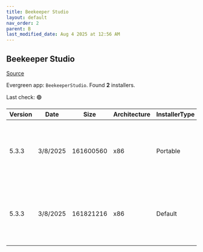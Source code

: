 ```yaml
---
title: Beekeeper Studio
layout: default
nav_order: 2
parent: B
last_modified_date: Aug 4 2025 at 12:56 AM
---
```


## Beekeeper Studio

[Source](https://www.beekeeperstudio.io/)

Evergreen app: `BeekeeperStudio`. Found **2** installers.

Last check: 🟢

| Version | Date     | Size      | Architecture | InstallerType | Type | URI                                                                                                                                                                                                                                    |
| ------- | -------- | --------- | ------------ | ------------- | ---- | -------------------------------------------------------------------------------------------------------------------------------------------------------------------------------------------------------------------------------------- |
| 5.3.3   | 3/8/2025 | 161600560 | x86          | Portable      | exe  | [https://github.com/beekeeper-studio/beekeeper-studio/releases/download/v5.3.3/Beekeeper-Studio-5.3.3-portable.exe](https://github.com/beekeeper-studio/beekeeper-studio/releases/download/v5.3.3/Beekeeper-Studio-5.3.3-portable.exe) |
| 5.3.3   | 3/8/2025 | 161821216 | x86          | Default       | exe  | [https://github.com/beekeeper-studio/beekeeper-studio/releases/download/v5.3.3/Beekeeper-Studio-Setup-5.3.3.exe](https://github.com/beekeeper-studio/beekeeper-studio/releases/download/v5.3.3/Beekeeper-Studio-Setup-5.3.3.exe)       |
